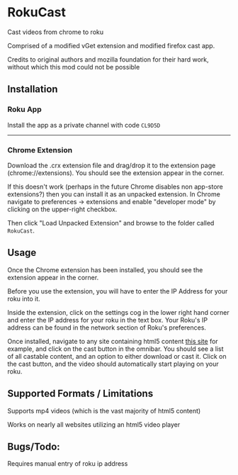 # RokuCast
Cast videos from chrome to roku

Comprised of a modified vGet extension and modified firefox cast app.

Credits to original authors and mozilla foundation for their hard work, without which this mod could not be possible

## Installation

### Roku App

Install the app as a private channel with code `CL9D5D`

-----

### Chrome Extension

Download the .crx extension file and drag/drop it to the extension page (chrome://extensions).
You should see the extension appear in the corner.

If this doesn't work (perhaps in the future Chrome disables non app-store extensions?) then you can install it as an unpacked extension. In Chrome navigate to preferences -> extensions and enable "developer mode" by clicking on the upper-right checkbox.

Then click "Load Unpacked Extension" and browse to the folder called `RokuCast`.


## Usage

Once the Chrome extension has been installed, you should see the extension appear in the corner.

Before you use the extension, you will have to enter the IP Address for your roku into it.

Inside the extension, click on the settings cog in the lower right hand corner and enter the IP address for your roku in the text box. Your Roku's IP address can be found in the network section of Roku's preferences.

Once installed, navigate to any site containing html5 content [this site](https://people.mozilla.org/~mfinkle/casting/test.html) for example, and click on the cast button in the omnibar. You should see a list of all castable content, and an option to either download or cast it. Click on the cast button, and the video should automatically start playing on your roku.

## Supported Formats / Limitations

Supports mp4 videos (which is the vast majority of html5 content)

Works on nearly all websites utilizing an html5 video player

## Bugs/Todo:

Requires manual entry of roku ip address
